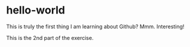 # hello-world


This is truly the first thing I am learning about Github?
Mmm. Interesting!


This is the 2nd part of the exercise.
